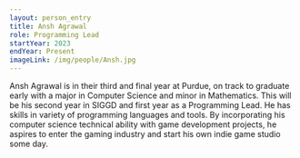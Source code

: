 ```yaml
---
layout: person_entry
title: Ansh Agrawal
role: Programming Lead
startYear: 2023
endYear: Present
imageLink: /img/people/Ansh.jpg
---
```


<!--Put description here:-->

Ansh Agrawal is in their third and final year at Purdue, on track to graduate early with a major in Computer Science and minor in Mathematics. This will be his second year in SIGGD and first year as a Programming Lead. He has skills in variety of programming languages and tools. By incorporating his computer science technical ability with game development projects, he aspires to enter the gaming industry and start his own indie game studio some day.
